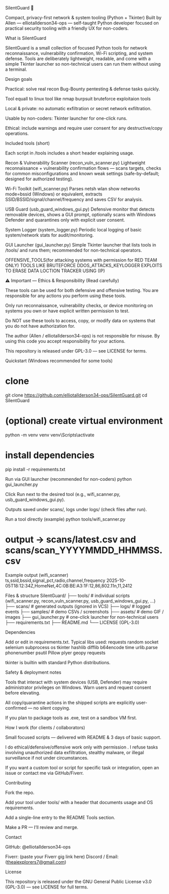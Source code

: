 SilentGuard 🔐

Compact, privacy-first network & system tooling (Python + Tkinter)
Built by Allen — elliotallderson34-ops — self-taught Python developer focused on practical security tooling with a friendly UX for non-coders.

What is SilentGuard

SilentGuard is a small collection of focused Python tools for network reconnaissance, vulnerability confirmation, Wi-Fi scripting, and system defense. Tools are deliberately lightweight, readable, and come with a simple Tkinter launcher so non-technical users can run them without using a terminal.

Design goals

Practical: solve real recon Bug-Bounty pentesting & defense tasks quickly.

Tool equall to linux tool like nmap burpsuit bruteforce exploitaion tools 

Local & private: no automatic exfiltration or secret network exfiltration.

Usable by non-coders: Tkinter launcher for one-click runs.

Ethical: include warnings and require user consent for any destructive/copy operations.

Included tools (short)

Each script in /tools includes a short header explaining usage.

Recon & Vulnerability Scanner (recon_vuln_scanner.py)
Lightweight reconnaissance + vulnerability confirmation flows — scans targets, checks for common misconfigurations and known weak settings (safe-by-default; designed for authorized testing).

Wi-Fi Toolkit (wifi_scanner.py)
Parses netsh wlan show networks mode=bssid (Windows) or equivalent, extracts SSID/BSSID/signal/channel/frequency and saves CSV for analysis.

USB Guard (usb_guard_windows_gui.py)
Defensive monitor that detects removable devices, shows a GUI prompt, optionally scans with Windows Defender and quarantines only with explicit user consent.

System Logger (system_logger.py)
Periodic local logging of basic system/network stats for audit/monitoring.

GUI Launcher (gui_launcher.py)
Simple Tkinter launcher that lists tools in /tools/ and runs them; recommended for non-technical operators.

OFFENSIVE_TOOLS(for attacking systems with permission for RED TEAM ONLY)
TOOLS LIKE BRUTEFORCE DDOS_ATTACKS_KEYLOGGER EXPLOITS TO ERASE DATA LOCTION TRACKER USING (IP)

⚠️ Important — Ethics & Responsibility (Read carefully)

These tools can be used for both defensive and offensive testing.
You are responsible for any actions you perform using these tools.

Only run reconnaissance, vulnerability checks, or device monitoring on systems you own or have explicit written permission to test.

Do NOT use these tools to access, copy, or modify data on systems that you do not have authorization for.

The author (Allen / elliotallderson34-ops) is not responsible for misuse. By using this code you accept responsibility for your actions.

This repository is released under GPL-3.0 — see LICENSE for terms.

Quickstart (Windows recommended for some tools)
# clone
git clone https://github.com/elliotallderson34-ops/SilentGuard.git
cd SilentGuard

# (optional) create virtual environment
python -m venv venv
venv\Scripts\activate

# install dependencies
pip install -r requirements.txt

Run via GUI launcher (recommended for non-coders)
python gui_launcher.py


Click Run next to the desired tool (e.g., wifi_scanner.py, usb_guard_windows_gui.py).

Outputs saved under scans/, logs under logs/ (check files after run).

Run a tool directly (example)
python tools/wifi_scanner.py
# output -> scans/latest.csv and scans/scan_YYYYMMDD_HHMMSS.csv

Example output (wifi_scanner)
ts,ssid,bssid,signal_pct,radio,channel,frequency
2025-10-05T18:12:34Z,HomeNet,4C:0B:BE:A3:1F:12,86,802.11n,11,2412

Files & structure
SilentGuard/
├── tools/                    # individual scripts (wifi_scanner.py, recon_vuln_scanner.py, usb_guard_windows_gui.py, ...)
├── scans/                    # generated outputs (ignored in VCS)
├── logs/                     # logged events
├── samples/                  # demo CSVs / screenshots
├── assets/                   # demo GIF / images
├── gui_launcher.py           # one-click launcher for non-technical users
├── requirements.txt
├── README.md
└── LICENSE (GPL-3.0)

Dependencies

Add or edit in requirements.txt. Typical libs used:
requests
random
socket
selenium
subprocess
os
tkinter
hashlib
difflib
b64encode
time
urlib.parse
phonenumber
psutil
Pillow
plyer
geopy
requests


tkinter is builtin with standard Python distributions.

Safety & deployment notes

Tools that interact with system devices (USB, Defender) may require administrator privileges on Windows. Warn users and request consent before elevating.

All copy/quarantine actions in the shipped scripts are explicitly user-confirmed — no silent copying.

If you plan to package tools as .exe, test on a sandbox VM first.

How I work (for clients / collaborators)

Small focused scripts — delivered with README & 3 days of basic support.

I do ethical/defensive/offensive work only with permission . I refuse tasks involving unauthorized data exfiltration, stealthy malware, or illegal surveillance if not under circumstances.

If you want a custom tool or script for specific task or integration, open an issue or contact me via GitHub/Fiverr.

Contributing

Fork the repo.

Add your tool under tools/ with a header that documents usage and OS requirements.

Add a single-line entry to the README Tools section.

Make a PR — I’ll review and merge.

Contact

GitHub: @elliotallderson34-ops

Fiverr: (paste your Fiverr gig link here)
Discord / Email: (theaiexplorers7@gmail.com)

License

This repository is released under the GNU General Public License v3.0 (GPL-3.0) — see LICENSE for full terms.  
